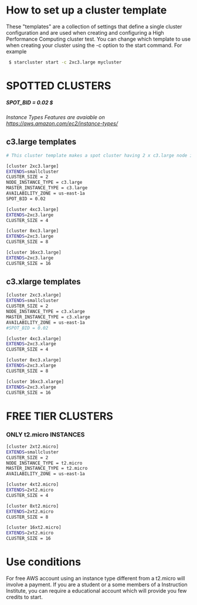 # How to set up a cluster template
These "templates" are a collection of settings that define a single cluster configuration and are used when creating and configuring a High Performance Computing cluster test. You can change which template to use when creating your cluster using the -c option to the start command. For example
```sh
 $ starcluster start -c 2xc3.large mycluster
```

# SPOTTED CLUSTERS
##### SPOT_BID = 0.02 $

*Instance Types Features are avaiable on  https://aws.amazon.com/ec2/instance-types/*


## c3.large templates

```sh
# This cluster template makes a spot cluster having 2 x c3.large node instance. 

[cluster 2xc3.large]
EXTENDS=smallcluster
CLUSTER_SIZE = 2
NODE_INSTANCE_TYPE = c3.large
MASTER_INSTANCE_TYPE = c3.large
AVAILABILITY_ZONE = us-east-1a
SPOT_BID = 0.02

[cluster 4xc3.large]
EXTENDS=2xc3.large
CLUSTER_SIZE = 4

[cluster 8xc3.large]
EXTENDS=2xc3.large
CLUSTER_SIZE = 8

[cluster 16xc3.large]
EXTENDS=2xc3.large
CLUSTER_SIZE = 16
```
## c3.xlarge templates
```sh
[cluster 2xc3.xlarge]
EXTENDS=smallcluster
CLUSTER_SIZE = 2
NODE_INSTANCE_TYPE = c3.xlarge
MASTER_INSTANCE_TYPE = c3.xlarge
AVAILABILITY_ZONE = us-east-1a
#SPOT_BID = 0.02

[cluster 4xc3.xlarge]
EXTENDS=2xc3.xlarge
CLUSTER_SIZE = 4

[cluster 8xc3.xlarge]
EXTENDS=2xc3.xlarge
CLUSTER_SIZE = 8

[cluster 16xc3.xlarge]
EXTENDS=2xc3.xlarge
CLUSTER_SIZE = 16
```

# FREE TIER CLUSTERS
### ONLY t2.micro INSTANCES
```sh
[cluster 2xt2.micro]
EXTENDS=smallcluster
CLUSTER_SIZE = 2
NODE_INSTANCE_TYPE = t2.micro
MASTER_INSTANCE_TYPE = t2.micro
AVAILABILITY_ZONE = us-east-1a

[cluster 4xt2.micro]
EXTENDS=2xt2.micro
CLUSTER_SIZE = 4

[cluster 8xt2.micro]
EXTENDS=2xt2.micro
CLUSTER_SIZE = 8

[cluster 16xt2.micro]
EXTENDS=2xt2.micro
CLUSTER_SIZE = 16
```


# Use conditions
For free AWS account using an instance type different from a t2.micro will involve a payment. If you are a student or a some members of a Instruction Institute, you can require a educational account which will provide you few credits to start.
